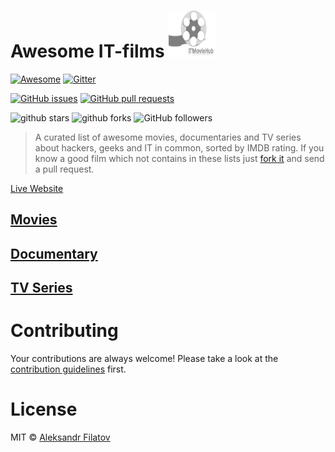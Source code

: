 # Awesome IT-films <img src="/assets/ITMovieHub.png" style="width:75px;height:75px">

[![Awesome](https://cdn.rawgit.com/sindresorhus/awesome/d7305f38d29fed78fa85652e3a63e154dd8e8829/media/badge.svg)](https://github.com/sindresorhus/awesome)
[![Gitter](https://badges.gitter.im/Join%20Chat.svg)](https://gitter.im/greybax/IT-films?utm_source=badge&utm_medium=badge&utm_campaign=pr-badge)

[![GitHub issues](https://img.shields.io/github/issues/greybax/IT-films.svg)](https://github.com/greybax/IT-films/issues)
[![GitHub pull requests](https://img.shields.io/github/issues-pr/greybax/IT-films.svg)](https://github.com/greybax/IT-films/pulls)



<a style="text-decoration: none;" target="_blank" href="https://github.com/greybax/IT-films/stargazers">
    <img src="https://img.shields.io/github/stars/greybax/IT-films.svg?style=social&label=Star" alt="github stars"> 
</a>
<a style="text-decoration: none;" target="_blank" href="https://github.com/greybax/IT-films/fork" title="Fork Awesome IT-films on GitHub">
    <img src="https://img.shields.io/github/forks/greybax/IT-films.svg?style=social&label=Fork" alt="github forks"> 
</a>
<a style="text-decoration: none;" target="_blank" href="https://github.com/greybax?tab=followers" title="Follow @greybax on GitHub">
    <img src="https://img.shields.io/github/followers/greybax.svg?style=social&label=Follow" alt="GitHub followers">
</a>

> A curated list of awesome movies, documentaries and TV series about hackers, geeks and IT in common, sorted by IMDB rating. If you know a good film which not contains in these lists just [fork it](https://github.com/greybax/IT-films/fork) and send a pull request.

[Live Website](https://alfilatov.com/IT-films/)

## [Movies](movies.md)
## [Documentary](documentary.md)
## [TV Series](tv_series.md)

# Contributing
Your contributions are always welcome! Please take a look at the [contribution guidelines](CONTRIBUTING.md) first.

# License
MIT © [Aleksandr Filatov](https://alfilatov.com)
